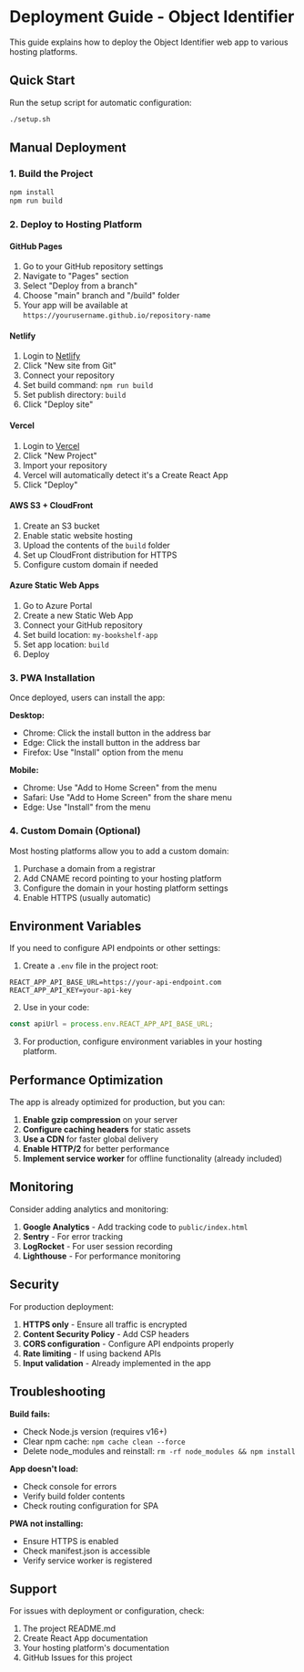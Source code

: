 # Deployment Guide - Object Identifier

This guide explains how to deploy the Object Identifier web app to various hosting platforms.

## Quick Start

Run the setup script for automatic configuration:
```bash
./setup.sh
```

## Manual Deployment

### 1. Build the Project
```bash
npm install
npm run build
```

### 2. Deploy to Hosting Platform

#### GitHub Pages
1. Go to your GitHub repository settings
2. Navigate to "Pages" section
3. Select "Deploy from a branch"
4. Choose "main" branch and "/build" folder
5. Your app will be available at `https://yourusername.github.io/repository-name`

#### Netlify
1. Login to [Netlify](https://netlify.com)
2. Click "New site from Git"
3. Connect your repository
4. Set build command: `npm run build`
5. Set publish directory: `build`
6. Click "Deploy site"

#### Vercel
1. Login to [Vercel](https://vercel.com)
2. Click "New Project"
3. Import your repository
4. Vercel will automatically detect it's a Create React App
5. Click "Deploy"

#### AWS S3 + CloudFront
1. Create an S3 bucket
2. Enable static website hosting
3. Upload the contents of the `build` folder
4. Set up CloudFront distribution for HTTPS
5. Configure custom domain if needed

#### Azure Static Web Apps
1. Go to Azure Portal
2. Create a new Static Web App
3. Connect your GitHub repository
4. Set build location: `my-bookshelf-app`
5. Set app location: `build`
6. Deploy

### 3. PWA Installation

Once deployed, users can install the app:

**Desktop:**
- Chrome: Click the install button in the address bar
- Edge: Click the install button in the address bar
- Firefox: Use "Install" option from the menu

**Mobile:**
- Chrome: Use "Add to Home Screen" from the menu
- Safari: Use "Add to Home Screen" from the share menu
- Edge: Use "Install" from the menu

### 4. Custom Domain (Optional)

Most hosting platforms allow you to add a custom domain:
1. Purchase a domain from a registrar
2. Add CNAME record pointing to your hosting platform
3. Configure the domain in your hosting platform settings
4. Enable HTTPS (usually automatic)

## Environment Variables

If you need to configure API endpoints or other settings:

1. Create a `.env` file in the project root:
```
REACT_APP_API_BASE_URL=https://your-api-endpoint.com
REACT_APP_API_KEY=your-api-key
```

2. Use in your code:
```typescript
const apiUrl = process.env.REACT_APP_API_BASE_URL;
```

3. For production, configure environment variables in your hosting platform.

## Performance Optimization

The app is already optimized for production, but you can:

1. **Enable gzip compression** on your server
2. **Configure caching headers** for static assets
3. **Use a CDN** for faster global delivery
4. **Enable HTTP/2** for better performance
5. **Implement service worker** for offline functionality (already included)

## Monitoring

Consider adding analytics and monitoring:

1. **Google Analytics** - Add tracking code to `public/index.html`
2. **Sentry** - For error tracking
3. **LogRocket** - For user session recording
4. **Lighthouse** - For performance monitoring

## Security

For production deployment:

1. **HTTPS only** - Ensure all traffic is encrypted
2. **Content Security Policy** - Add CSP headers
3. **CORS configuration** - Configure API endpoints properly
4. **Rate limiting** - If using backend APIs
5. **Input validation** - Already implemented in the app

## Troubleshooting

**Build fails:**
- Check Node.js version (requires v16+)
- Clear npm cache: `npm cache clean --force`
- Delete node_modules and reinstall: `rm -rf node_modules && npm install`

**App doesn't load:**
- Check console for errors
- Verify build folder contents
- Check routing configuration for SPA

**PWA not installing:**
- Ensure HTTPS is enabled
- Check manifest.json is accessible
- Verify service worker is registered

## Support

For issues with deployment or configuration, check:
1. The project README.md
2. Create React App documentation
3. Your hosting platform's documentation
4. GitHub Issues for this project